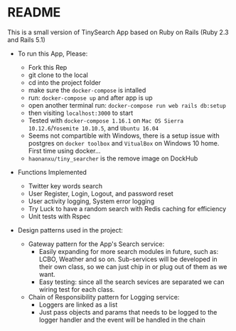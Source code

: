 # README

This is a small version of TinySearch App based on Ruby on Rails (Ruby 2.3 and Rails 5.1)

* To run this App, Please:
  - Fork this Rep
  - git clone to the local
  - cd into the project folder
  - make sure the `docker-compose` is intalled
  - run: `docker-compose up` and after app is up
  - open another terminal run: `docker-compose run web rails db:setup`
  - then visiting `localhost:3000` to start
  - Tested with `docker-compose 1.16.1` on `Mac OS Sierra 10.12.6`/`Yosemite 10.10.5`, and `Ubuntu 16.04`
  - Seems not compartible with Windows, there is a setup issue with postgres on `docker toolbox` and `VitualBox` on Windows 10 home. First time using docker...
  - `haonanxu/tiny_searcher` is the remove image on DockHub

* Functions Implemented
  - Twitter key words search
  - User Register, Login, Logout, and password reset
  - User activity logging, System error logging
  - Try Luck to have a random search with Redis caching for efficiency
  - Unit tests with Rspec

* Design patterns used in the project:
  - Gateway pattern for the App's Search service:
    - Easily expanding for more search modules in future, such as: LCBO, Weather and so on. Sub-services will be developed in       their own class, so we can just chip in or plug out of them as we want.
    - Easy testing: since all the search sevices are separated we can wiring test for each class.
  - Chain of Responsibility pattern for Logging service:
    - Loggers are linked as a list
    - Just pass objects and params that needs to be logged to the logger handler and the event will be handled in the chain

